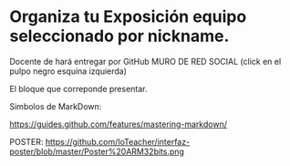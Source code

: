 # Organiza tu Exposición equipo seleccionado por nickname.

Docente de hará entregar por GitHub MURO DE RED SOCIAL (click en el pulpo negro esquina izquierda)

El bloque que correponde presentar.

Simbolos de MarkDown: 

https://guides.github.com/features/mastering-markdown/

POSTER: https://github.com/IoTeacher/interfaz-poster/blob/master/Poster%20ARM32bits.png
